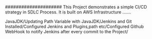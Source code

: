 #####################
This Project demonstrates a simple CI/CD strategy in SDLC Process.
It is built on AWS Infrastructure .......







JavaJDK/Updating Path Variable with JavaJDK/Jenkins and Git Installed/Configured Jenkins and Plugins,path etc/Configured Github WebHook to notify Jenkins after every commit to the Project/
